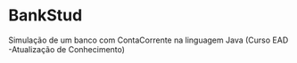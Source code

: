 # BankStud
Simulação de um banco com ContaCorrente na linguagem Java (Curso EAD -Atualização de Conhecimento)
